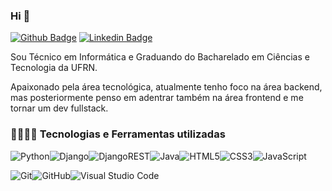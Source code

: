 ### Hi 👋

[![Github Badge](https://img.shields.io/badge/-Github-000?style=flat-square&logo=Github&logoColor=white&link=github.com/GilsonKedson)](https://github.com/GilsonKedson)
[![Linkedin Badge](https://img.shields.io/badge/-LinkedIn-blue?style=flat-square&logo=Linkedin&logoColor=white&link=linkedin.com/in/gilson-kedson/)](https://www.linkedin.com/in/gilson-kedson/)

Sou Técnico em Informática e Graduando do Bacharelado em Ciências e Tecnologia da UFRN. 

Apaixonado pela área tecnológica, atualmente tenho foco na área backend, mas posteriormente penso em adentrar também na área frontend e me tornar um dev fullstack.

### 🚀👨🏻‍💻 Tecnologias e Ferramentas utilizadas
<img alt="Python" src="https://img.shields.io/badge/python-%2314354C.svg?style=for-the-badge&logo=python&logoColor=white"/><img alt="Django" src="https://img.shields.io/badge/django-%23092E20.svg?style=for-the-badge&logo=django&logoColor=white"/><img alt="DjangoREST" src="https://img.shields.io/badge/DJANGO-REST-ff1709?style=for-the-badge&logo=django&logoColor=white&color=ff1709&labelColor=gray"/><img alt="Java" src="https://img.shields.io/badge/java-%23ED8B00.svg?style=for-the-badge&logo=java&logoColor=white"/><img alt="HTML5" src="https://img.shields.io/badge/html5-%23E34F26.svg?style=for-the-badge&logo=html5&logoColor=white"/><img alt="CSS3" src="https://img.shields.io/badge/css3-%231572B6.svg?style=for-the-badge&logo=css3&logoColor=white"/><img alt="JavaScript" src="https://img.shields.io/badge/javascript-%23323330.svg?style=for-the-badge&logo=javascript&logoColor=%23F7DF1E"/>

<img alt="Git" src="https://img.shields.io/badge/git-%23F05033.svg?style=for-the-badge&logo=git&logoColor=white"/><img alt="GitHub" src="https://img.shields.io/badge/github-%23121011.svg?style=for-the-badge&logo=github&logoColor=white"/><img alt="Visual Studio Code" src="https://img.shields.io/badge/VisualStudioCode-0078d7.svg?style=for-the-badge&logo=visual-studio-code&logoColor=white"/>
